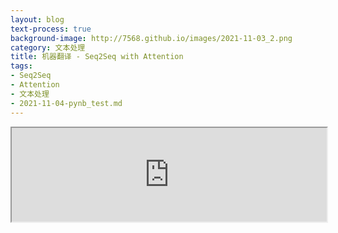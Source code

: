 ```yaml
---
layout: blog
text-process: true
background-image: http://7568.github.io/images/2021-11-03_2.png
category: 文本处理
title: 机器翻译 - Seq2Seq with Attention
tags:
- Seq2Seq
- Attention
- 文本处理
- 2021-11-04-pynb_test.md
---
```


<iframe   src="https://7568.github.io/htmls/2021-11-04-test_000.html" id="external-frame" style="width:100%;" onload="setIframeHeight(this)" >
# 1 - Sequence to Sequence Learning with Neural Networks

In this series we'll be building a machine learning model to go from once sequence to another, using PyTorch and torchtext. This will be done on German to English translations, but the models can be applied to any problem that involves going from one sequence to another, such as summarization, i.e. going from a sequence to a shorter sequence in the same language.

In this first notebook, we'll start simple to understand the general concepts by implementing the model from the [Sequence to Sequence Learning with Neural Networks](https://arxiv.org/abs/1409.3215) paper. 

</iframe>